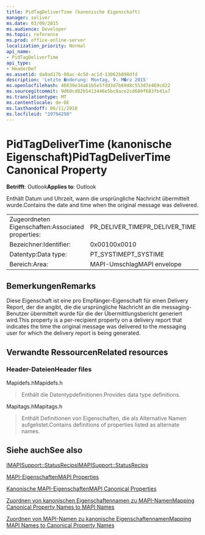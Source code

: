```yaml
---
title: PidTagDeliverTime (kanonische Eigenschaft)
manager: soliver
ms.date: 03/09/2015
ms.audience: Developer
ms.topic: reference
ms.prod: office-online-server
localization_priority: Normal
api_name:
- PidTagDeliverTime
api_type:
- HeaderDef
ms.assetid: da0ad17b-08ac-4c50-ac1d-13062b890dfd
description: 'Letzte �nderung: Montag, 9. M�rz 2015'
ms.openlocfilehash: 40839e34a61b5e5fdd3d7b69d8c553d7e469cd22
ms.sourcegitcommit: 9d60cd82b5413446e5bc8ace2cd689f683fb41a7
ms.translationtype: MT
ms.contentlocale: de-DE
ms.lasthandoff: 06/11/2018
ms.locfileid: "19794298"
---
```

# <a name="pidtagdelivertime-canonical-property"></a><span data-ttu-id="b9e32-103">PidTagDeliverTime (kanonische Eigenschaft)</span><span class="sxs-lookup"><span data-stu-id="b9e32-103">PidTagDeliverTime Canonical Property</span></span>

  
  
<span data-ttu-id="b9e32-104">**Betrifft**: Outlook</span><span class="sxs-lookup"><span data-stu-id="b9e32-104">**Applies to**: Outlook</span></span> 
  
<span data-ttu-id="b9e32-105">Enthält Datum und Uhrzeit, wann die ursprüngliche Nachricht übermittelt wurde.</span><span class="sxs-lookup"><span data-stu-id="b9e32-105">Contains the date and time when the original message was delivered.</span></span> 
  
|||
|:-----|:-----|
|<span data-ttu-id="b9e32-106">Zugeordneten Eigenschaften:</span><span class="sxs-lookup"><span data-stu-id="b9e32-106">Associated properties:</span></span>  <br/> |<span data-ttu-id="b9e32-107">PR_DELIVER_TIME</span><span class="sxs-lookup"><span data-stu-id="b9e32-107">PR_DELIVER_TIME</span></span>  <br/> |
|<span data-ttu-id="b9e32-108">Bezeichner:</span><span class="sxs-lookup"><span data-stu-id="b9e32-108">Identifier:</span></span>  <br/> |<span data-ttu-id="b9e32-109">0x0010</span><span class="sxs-lookup"><span data-stu-id="b9e32-109">0x0010</span></span>  <br/> |
|<span data-ttu-id="b9e32-110">Datentyp:</span><span class="sxs-lookup"><span data-stu-id="b9e32-110">Data type:</span></span>  <br/> |<span data-ttu-id="b9e32-111">PT_SYSTIME</span><span class="sxs-lookup"><span data-stu-id="b9e32-111">PT_SYSTIME</span></span>  <br/> |
|<span data-ttu-id="b9e32-112">Bereich:</span><span class="sxs-lookup"><span data-stu-id="b9e32-112">Area:</span></span>  <br/> |<span data-ttu-id="b9e32-113">MAPI-Umschlag</span><span class="sxs-lookup"><span data-stu-id="b9e32-113">MAPI envelope</span></span>  <br/> |
   
## <a name="remarks"></a><span data-ttu-id="b9e32-114">Bemerkungen</span><span class="sxs-lookup"><span data-stu-id="b9e32-114">Remarks</span></span>

<span data-ttu-id="b9e32-115">Diese Eigenschaft ist eine pro Empfänger-Eigenschaft für einen Delivery Report, der die angibt, die die ursprüngliche Nachricht an die messaging-Benutzer übermittelt wurde für die der Übermittlungsbericht generiert wird.</span><span class="sxs-lookup"><span data-stu-id="b9e32-115">This property is a per-recipient property on a delivery report that indicates the time the original message was delivered to the messaging user for which the delivery report is being generated.</span></span>
  
## <a name="related-resources"></a><span data-ttu-id="b9e32-116">Verwandte Ressourcen</span><span class="sxs-lookup"><span data-stu-id="b9e32-116">Related resources</span></span>

### <a name="header-files"></a><span data-ttu-id="b9e32-117">Header-Dateien</span><span class="sxs-lookup"><span data-stu-id="b9e32-117">Header files</span></span>

<span data-ttu-id="b9e32-118">Mapidefs.h</span><span class="sxs-lookup"><span data-stu-id="b9e32-118">Mapidefs.h</span></span>
  
> <span data-ttu-id="b9e32-119">Enthält die Datentypdefinitionen.</span><span class="sxs-lookup"><span data-stu-id="b9e32-119">Provides data type definitions.</span></span>
    
<span data-ttu-id="b9e32-120">Mapitags.h</span><span class="sxs-lookup"><span data-stu-id="b9e32-120">Mapitags.h</span></span>
  
> <span data-ttu-id="b9e32-121">Enthält Definitionen von Eigenschaften, die als Alternative Namen aufgelistet.</span><span class="sxs-lookup"><span data-stu-id="b9e32-121">Contains definitions of properties listed as alternate names.</span></span>
    
## <a name="see-also"></a><span data-ttu-id="b9e32-122">Siehe auch</span><span class="sxs-lookup"><span data-stu-id="b9e32-122">See also</span></span>



[<span data-ttu-id="b9e32-123">IMAPISupport::StatusRecips</span><span class="sxs-lookup"><span data-stu-id="b9e32-123">IMAPISupport::StatusRecips</span></span>](imapisupport-statusrecips.md)


[<span data-ttu-id="b9e32-124">MAPI-Eigenschaften</span><span class="sxs-lookup"><span data-stu-id="b9e32-124">MAPI Properties</span></span>](mapi-properties.md)
  
[<span data-ttu-id="b9e32-125">Kanonische MAPI-Eigenschaften</span><span class="sxs-lookup"><span data-stu-id="b9e32-125">MAPI Canonical Properties</span></span>](mapi-canonical-properties.md)
  
[<span data-ttu-id="b9e32-126">Zuordnen von kanonischen Eigenschaftennamen zu MAPI-Namen</span><span class="sxs-lookup"><span data-stu-id="b9e32-126">Mapping Canonical Property Names to MAPI Names</span></span>](mapping-canonical-property-names-to-mapi-names.md)
  
[<span data-ttu-id="b9e32-127">Zuordnen von MAPI-Namen zu kanonische Eigenschaftennamen</span><span class="sxs-lookup"><span data-stu-id="b9e32-127">Mapping MAPI Names to Canonical Property Names</span></span>](mapping-mapi-names-to-canonical-property-names.md)

